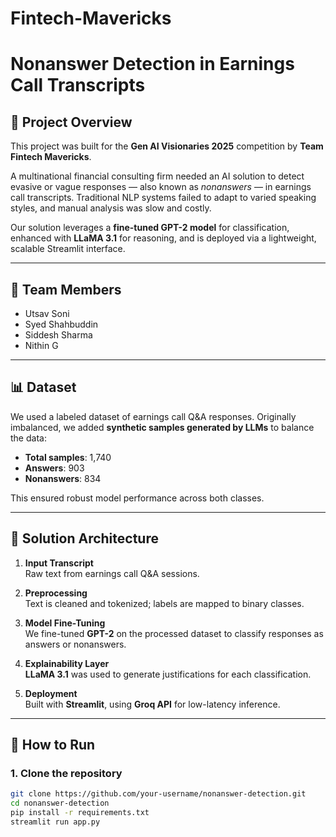 # Fintech-Mavericks

# Nonanswer Detection in Earnings Call Transcripts

## 🧠 Project Overview
This project was built for the **Gen AI Visionaries 2025** competition by **Team Fintech Mavericks**.

A multinational financial consulting firm needed an AI solution to detect evasive or vague responses — also known as *nonanswers* — in earnings call transcripts. Traditional NLP systems failed to adapt to varied speaking styles, and manual analysis was slow and costly.

Our solution leverages a **fine-tuned GPT-2 model** for classification, enhanced with **LLaMA 3.1** for reasoning, and is deployed via a lightweight, scalable Streamlit interface.

---

## 👥 Team Members
- Utsav Soni  
- Syed Shahbuddin  
- Siddesh Sharma  
- Nithin G  

---

## 📊 Dataset

We used a labeled dataset of earnings call Q&A responses. Originally imbalanced, we added **synthetic samples generated by LLMs** to balance the data:

- **Total samples**: 1,740  
- **Answers**: 903  
- **Nonanswers**: 834

This ensured robust model performance across both classes.

---

## 🔧 Solution Architecture

1. **Input Transcript**  
   Raw text from earnings call Q&A sessions.

2. **Preprocessing**  
   Text is cleaned and tokenized; labels are mapped to binary classes.

3. **Model Fine-Tuning**  
   We fine-tuned **GPT-2** on the processed dataset to classify responses as answers or nonanswers.

4. **Explainability Layer**  
   **LLaMA 3.1** was used to generate justifications for each classification.

5. **Deployment**  
   Built with **Streamlit**, using **Groq API** for low-latency inference.

---

## 🚀 How to Run

### 1. Clone the repository
```bash
git clone https://github.com/your-username/nonanswer-detection.git
cd nonanswer-detection
pip install -r requirements.txt
streamlit run app.py

